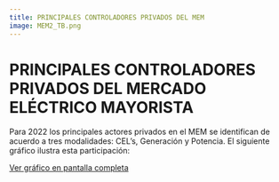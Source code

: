 ```yaml
---
title: PRINCIPALES CONTROLADORES PRIVADOS DEL MEM
image: MEM2_TB.png
---
```


# PRINCIPALES CONTROLADORES PRIVADOS DEL MERCADO ELÉCTRICO MAYORISTA

Para 2022 los principales actores privados en el MEM se identifican de acuerdo a tres modalidades: CEL’s, Generación y Potencia. El siguiente gráfico ilustra esta participación:

<a class="btn btn-secondary" href="https://projectpoder.github.io/voltios-y-negocios/assets/img/MEM2_TB.png" target="_blank">Ver gráfico en pantalla completa</a>

